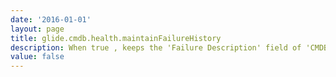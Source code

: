 ```yaml
---
date: '2016-01-01'
layout: page
title: glide.cmdb.health.maintainFailureHistory
description: When true , keeps the 'Failure Description' field of 'CMDB Health Result table' updated which is of type journal and maintains a history of the changes to the field
value: false
---
```

